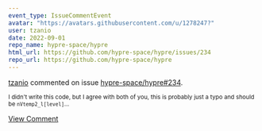 ```yaml
---
event_type: IssueCommentEvent
avatar: "https://avatars.githubusercontent.com/u/1278247?"
user: tzanio
date: 2022-09-01
repo_name: hypre-space/hypre
html_url: https://github.com/hypre-space/hypre/issues/234
repo_url: https://github.com/hypre-space/hypre
---
```


<a href='https://github.com/tzanio' target='_blank'>tzanio</a> commented on issue <a href='https://github.com/hypre-space/hypre/issues/234' target='_blank'>hypre-space/hypre#234</a>.

<small>I didn't write this code, but I agree with both of you, this is probably just a typo and should be `nVtemp2_l[level]`...</small>

<a href='https://github.com/hypre-space/hypre/issues/234' target='_blank'>View Comment</a>